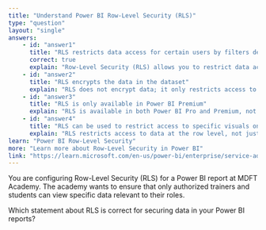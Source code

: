 ```yaml
---
title: "Understand Power BI Row-Level Security (RLS)"
type: "question"
layout: "single"
answers:
    - id: "answer1"
      title: "RLS restricts data access for certain users by filters defined in roles"
      correct: true
      explain: "Row-Level Security (RLS) allows you to restrict data access for specific users by defining filters in roles."
    - id: "answer2"
      title: "RLS encrypts the data in the dataset"
      explain: "RLS does not encrypt data; it only restricts access to data based on user roles."
    - id: "answer3"
      title: "RLS is only available in Power BI Premium"
      explain: "RLS is available in both Power BI Pro and Premium, not just Premium."
    - id: "answer4"
      title: "RLS can be used to restrict access to specific visuals only"
      explain: "RLS restricts access to data at the row level, not just specific visuals."
learn: "Power BI Row-Level Security"
more: "Learn more about Row-Level Security in Power BI"
link: "https://learn.microsoft.com/en-us/power-bi/enterprise/service-admin-rls"
---
```

You are configuring Row-Level Security (RLS) for a Power BI report at MDFT Academy. The academy wants to ensure that only authorized trainers and students can view specific data relevant to their roles.

Which statement about RLS is correct for securing data in your Power BI reports?
